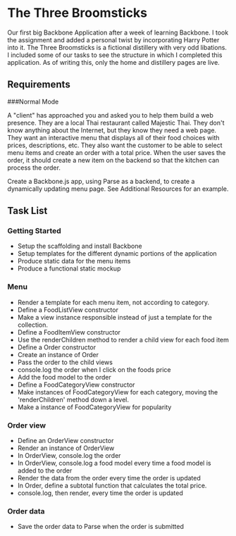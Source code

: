 # The Three Broomsticks

Our first big Backbone Application after a week of learning Backbone. I took the assignment and added a personal twist by incorporating Harry Potter into it. The Three Broomsticks is a fictional distillery with very odd libations. I included some of our tasks to see the structure in which I completed this application. As of writing this, only the home and distillery pages are live.

## Requirements

###Normal Mode

A "client" has approached you and asked you to help them build a web presence. They are a local Thai restaurant called Majestic Thai. They don't know anything about the Internet, but they know they need a web page. They want an interactive menu that displays all of their food choices with prices, descriptions, etc. They also want the customer to be able to select menu items and create an order with a total price. When the user saves the order, it should create a new item on the backend so that the kitchen can process the order.

Create a Backbone.js app, using Parse as a backend, to create a dynamically updating menu page. See Additional Resources for an example.

## Task List

### Getting Started

 - Setup the scaffolding and install Backbone
 - Setup templates for the different dynamic portions of the application
 - Produce static data for the menu items
 - Produce a functional static mockup


### Menu

 - Render a template for each menu item, not according to category.
 - Define a FoodListView constructor
 - Make a view instance responsible instead of just a template for the collection.
 - Define a FoodItemView constructor
 - Use the renderChildren method to render a child view for each food item
 - Define a Order constructor
 - Create an instance of Order
 - Pass the order to the child views
 - console.log the order when I click on the foods price
 - Add the food model to the order
 - Define a FoodCategoryView constructor
 - Make instances of FoodCategoryView for each category, moving the 'renderChildren' method down a level.
 - Make a instance of FoodCategoryView for popularity

### Order view

 - Define an OrderView constructor
 - Render an instance of OrderView
 - In OrderView, console.log the order
 - In OrderView, console.log a food model every time a food model is added to the order
 - Render the data from the order every time the order is updated
 - In Order, define a subtotal function that calculates the total price.
 - console.log, then render, every time the order is updated

### Order data

 - Save the order data to Parse when the order is submitted

